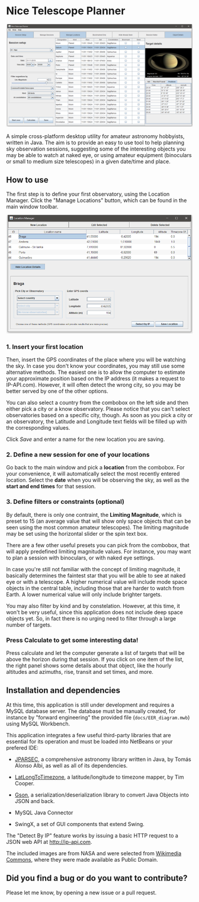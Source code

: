 # Nice Telescope Planner

![Nice Telescope Planner - main window](screenshots/nice_telescope_planner.png)

A simple cross-platform desktop utility for amateur astronomy hobbyists, written in Java. The aim is to provide an easy to use tool to help planning sky observation sessions, suggesting some of the interesting objects you may be able to watch at naked eye, or using amateur equipment (binoculars or small to medium size telescopes) in a given date/time and place.

## How to use
The first step is to define your first observatory, using the Location Manager. Click the "Manage Locations" button, which can be found in the main window toolbar.

![Nice Telescope Planner - main window](screenshots/location_manager.png)

### 1. Insert your first location
Then, insert the GPS coordinates of the place where you will be watching the sky. In case you don't know your coordinates, you may still use some alternative methods. The easiest one is to allow the computer to estimate your approximate position based on the IP address (it makes a request to IP-API.com). However, it will often detect the wrong city, so you may be better served by one of the other options. 

You can also select a country from the combobox on the left side and then either pick a city or a know observatory. Please notice that you can't select observatories based on a specific city, though. As soon as you pick a city or an observatory, the Latitude and Longitude text fields will be filled up with the corresponding values. 

Click *Save* and enter a name for the new location you are saving. 

### 2. Define a new session for one of your locations
Go back to the main window and pick a **location** from the combobox. For your convenience, it will automatically select the most recently entered location. Select the **date** when you will be observing the sky, as well as the **start and end times** for that session.

### 3. Define filters or constraints (optional)
By default, there is only one contraint, the **Limiting Magnitude**, which is preset to 15 (an average value that will show only space objects that can be seen using the most common amateur telescopes). The limiting magnitude may be set using the horizontal slider or the spin text box. 

There are a few other useful presets you can pick from the combobox, that will apply predefined limiting magnitude values. For instance, you may want to plan a session with binoculars, or with naked eye settings. 

In case you're still not familiar with the concept of limiting magnitude, it basically determines the faintest star that you will be able to see at naked eye or with a telescope. A higher numerical value will include mode space objects in the central table, including those that are harder to watch from Earth. A lower numerical value will only include brighter targets.

You may also filter by kind and by constelation. However, at this time, it won't be very useful, since this application does not include deep space objects yet. So, in fact there is no urging need to filter through a large number of targets.

### Press Calculate to get some interesting data!

Press calculate and let the computer generate a list of targets that will be above the horizon during that session. If you click on one item of the list, the right panel shows some details about that object, like the hourly altitudes and azimuths, rise, transit and set times, and more.



## Installation and dependencies

At this time, this application is still under development and requires a MySQL database server. The database must be manually created, for instance by "forward engineering" the provided file (`docs/EER_diagram.mwb`) using MySQL Workbench. 


This application integrates a few useful third-party libraries that are essential for its operation and must be loaded into NetBeans or your prefered IDE:

- [JPARSEC](http://conga.oan.es/~alonso/doku.php?id=jparsec), a comprehensive astronomy library written in Java, by Tomás Alonso Albi, as well as all of its dependencies.

- [LatLongToTimezone](https://github.com/drtimcooper/LatLongToTimezone), a latitude/longitude to timezone mapper, by Tim Cooper.

- [Gson](https://github.com/google/gson), a serialization/deserialization library to convert Java Objects into JSON and back.

- MySQL Java Connector

- SwingX, a set of GUI components that extend Swing.

The "Detect By IP" feature works by issuing a basic HTTP request to a JSON web API at http://ip-api.com.

The included images are from NASA and were selected from [Wikimedia Commons](https://commons.wikimedia.org/wiki/Main_Page), where they were made available as Public Domain.


## Did you find a bug or do you want to contribute?

Please let me know, by opening a new issue or a pull request.
